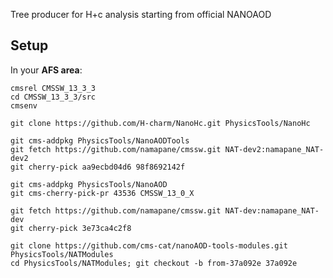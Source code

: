 Tree producer for H+c analysis starting from official NANOAOD  

Setup  
-----  
In your **AFS area**:  
```  
cmsrel CMSSW_13_3_3
cd CMSSW_13_3_3/src
cmsenv
```

```
git clone https://github.com/H-charm/NanoHc.git PhysicsTools/NanoHc

git cms-addpkg PhysicsTools/NanoAODTools
git fetch https://github.com/namapane/cmssw.git NAT-dev2:namapane_NAT-dev2
git cherry-pick aa9ecbd04d6 98f8692142f

git cms-addpkg PhysicsTools/NanoAOD
git cms-cherry-pick-pr 43536 CMSSW_13_0_X

git fetch https://github.com/namapane/cmssw.git NAT-dev:namapane_NAT-dev
git cherry-pick 3e73ca4c2f8

git clone https://github.com/cms-cat/nanoAOD-tools-modules.git PhysicsTools/NATModules
cd PhysicsTools/NATModules; git checkout -b from-37a092e 37a092e
```